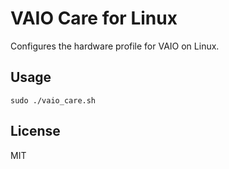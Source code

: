 VAIO Care for Linux
===================

Configures the hardware profile for VAIO on Linux.

Usage
-----

    sudo ./vaio_care.sh

License
-------

MIT
